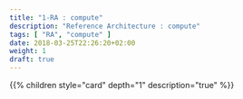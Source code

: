 ```yaml
---
title: "1-RA : compute"
description: "Reference Architecture : compute"
tags: [ "RA", "compute" ]
date: 2018-03-25T22:26:20+02:00
weight: 1
draft: true
---
```

{{% children style="card" depth="1"  description="true" %}}
